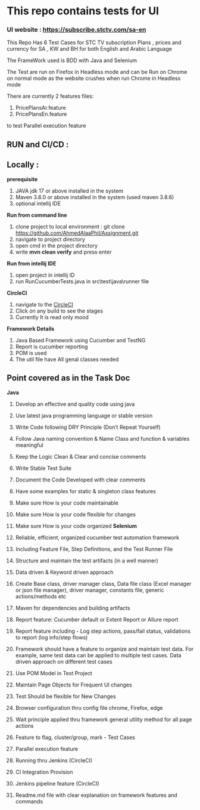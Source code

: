 
# **This repo contains tests for UI**
### UI website :   https://subscribe.stctv.com/sa-en

This Repo Has 6  Test Cases for STC TV subscription Plans , prices and currency for SA , KW and BH for both English and Arabic Language 

The FrameWork used is BDD with Java and Selenium

The Test are run on Firefox in Headless mode
and can be Run on Chrome on normal mode as the website crushes when run Chrome in Headless mode

There are currently 2 features files:
1. PricePlansAr.feature
2. PricePlansEn.feature

to test Parallel execution feature

## **RUN and CI/CD** :
 
## **Locally :**
 
**prerequisite**
1. JAVA jdk 17 or above installed in the system
2. Maven 3.8.0 or above installed in the system (used maven 3.8.6)
3. optional intellij IDE
 
**Run from command line**
1. clone project to local environment : git clone https://github.com/AhmedAlaaPhil/Assignment.git
2. navigate to project directory
3. open cmd in the project directory
4. write **mvn clean verify** and press enter
 
**Run from intellij IDE**
1. open project in intellij ID
2. run RunCucumberTests.java in src\test\java\runner file


**CircleCI**
1. navigate to the  [CircleCI](https://app.circleci.com/pipelines/github/AhmedAlaaPhil/TestCrew)
2. Click on any build to see the stages
3. Currently It is read only mood
 
**Framework Details**
1. Java Based Framework using Cucumber and TestNG 
2. Report is cucumber reporting
3. POM is used 
4. The util file have All genal classes needed

## **Point covered as in the Task Doc**

**Java**
1. Develop an effective and quality code using java
2. Use latest java programming language or stable version
3. Write Code following DRY Principle (Don’t Repeat Yourself) 
4. Follow Java naming convention & Name Class and function & variables meaningful 
5. Keep the Logic Clean & Clear and concise comments
6. Write Stable Test Suite
7. Document the Code Developed with clear comments
8. Have some examples for static & singleton class features
9. Make sure How is your code maintainable
10. Make sure How is your code flexible for changes
11. Make sure How is your code organized
**Selenium**
1. Reliable, efficient, organized cucumber test automation framework
2. Including Feature File, Step Definitions, and the Test Runner File
3. Structure and maintain the test artifacts (in a well manner)
4. Data driven & Keyword driven approach
5. Create Base class, driver manager class, Data file class (Excel manager or json file manager), driver manager, constants file, generic actions/methods etc
6. Maven for dependencies and building artifacts
7. Report feature: Cucumber default or Extent Report or Allure report
8. Report feature including - Log step actions, pass/fail status, validations to report (log info/step flows) 
9. Framework should have a feature to organize and maintain test data. 
For example, same test data can be applied to multiple test cases. 
Data driven approach on different test cases 

10. Use POM Model in Test Project 
11. Maintain Page Objects for Frequent UI changes
12. Test Should be flexible for New Changes
13. Browser configuration thru config file chrome, Firefox, edge
14. Wait principle applied thru framework general utility method for all page actions
15. Feature to flag, cluster/group, mark - Test Cases 
16. Parallel execution feature
17. Running thru Jenkins (CircleCI)
18. CI Integration Provision
19. Jenkins pipeline feature (CircleCI)
20. Readme.md file with clear explanation on framework features and commands 






